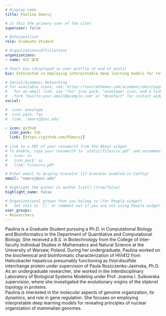 ```yaml
---
# Display name
title: Paulina Smaruj

# Is this the primary user of the site?
superuser: false

# Role/position
role: Graduate Student

# Organizations/Affiliations
organizations:
- name: USC QCB

# Short bio (displayed in user profile at end of posts)
bio: Interested in employing interpretable deep learning models for revealing principles of nuclear organization of mammalian genomes.

# Social/Academic Networking
# For available icons, see: https://sourcethemes.com/academic/docs/page-builder/#icons
#   For an email link, use "fas" icon pack, "envelope" icon, and a link in the
#   form "mailto:your-email@example.com" or "#contact" for contact widget.
social:

#- icon: envelope
#  icon_pack: fas
#  link: 'smaruj@usc.edu'

- icon: github
  icon_pack: fab
  link: [https://github.com/PSmaruj]
  
# Link to a PDF of your resume/CV from the About widget.
# To enable, copy your resume/CV to `static/files/cv.pdf` and uncomment the lines below.
# - icon: cv
#   icon_pack: ai
#   link: files/cv.pdf

# Enter email to display Gravatar (if Gravatar enabled in Config)
email: "smaruj@usc.edu"

# Highlight the author in author lists? (true/false)
highlight_name: false

# Organizational groups that you belong to (for People widget)
#   Set this to `[]` or comment out if you are not using People widget.
user_groups:
- Researchers
---
```


Paulina is a Graduate Student pursuing a Ph.D. in Computational Biology and Bioinformatics in the Department of Quantitative and Computational Biology. She received a B.S. in Biotechnology from the College of Inter-faculty Individual Studies in Mathematics and Natural Science at the University of Warsaw, Poland. During her undergraduate, Paulina worked on the biochemical and bioinformatic characterization of Hh1412 from Helicobacter hepaticus presumably functioning as thiol:disulfide interchange protein under supervision of Paula Roszczenko-Jasinska, Ph.D. As an undergraduate researcher, she worked in the Interdisciplinary Laboratory of Biological Systems Modeling under Prof. Joanna I. Sulkowska supervision, where she investigated the evolutionary origins of the slipknot topology in proteins.        
Paulina is interested in the molecular aspects of genome organization, its dynamics, and role in gene regulation. She focuses on employing interpretable deep learning models for revealing principles of nuclear organization of mammalian genomes.        
